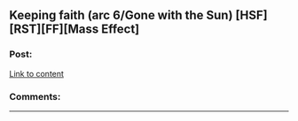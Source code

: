 ## Keeping faith (arc 6/Gone with the Sun) [HSF][RST][FF][Mass Effect]

### Post:

[Link to content](https://www.fanfiction.net/s/11426608/1/)

### Comments:

---


